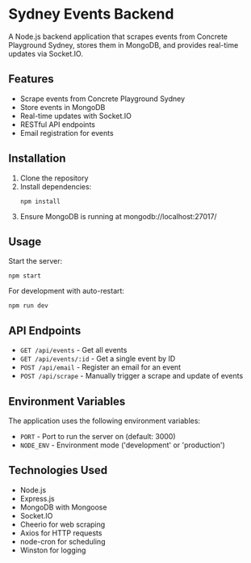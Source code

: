 # Sydney Events Backend

A Node.js backend application that scrapes events from Concrete Playground Sydney, stores them in MongoDB, and provides real-time updates via Socket.IO.

## Features

- Scrape events from Concrete Playground Sydney
- Store events in MongoDB
- Real-time updates with Socket.IO
- RESTful API endpoints
- Email registration for events

## Installation

1. Clone the repository
2. Install dependencies:
   ```
   npm install
   ```
3. Ensure MongoDB is running at mongodb://localhost:27017/

## Usage

Start the server:
```
npm start
```

For development with auto-restart:
```
npm run dev
```

## API Endpoints

- `GET /api/events` - Get all events
- `GET /api/events/:id` - Get a single event by ID
- `POST /api/email` - Register an email for an event
- `POST /api/scrape` - Manually trigger a scrape and update of events

## Environment Variables

The application uses the following environment variables:

- `PORT` - Port to run the server on (default: 3000)
- `NODE_ENV` - Environment mode ('development' or 'production')

## Technologies Used

- Node.js
- Express.js
- MongoDB with Mongoose
- Socket.IO
- Cheerio for web scraping
- Axios for HTTP requests
- node-cron for scheduling
- Winston for logging
